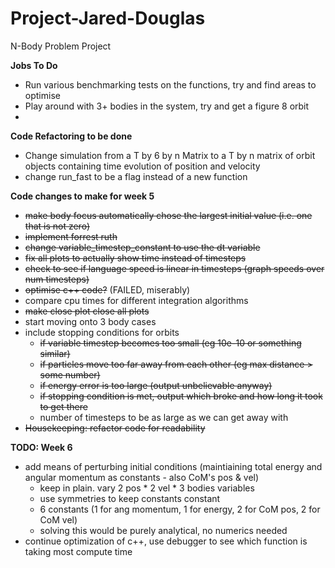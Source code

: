 # Project-Jared-Douglas
N-Body Problem Project

**Jobs To Do**
- Run various benchmarking tests on the functions, try and find areas to optimise
- Play around with 3+ bodies in the system, try and get a figure 8 orbit
- 

**Code Refactoring to be done**
- Change simulation from a T by 6 by n Matrix to a T by n matrix of orbit objects containing time evolution of position and velocity
- change run_fast to be a flag instead of a new function


**Code changes to make for week 5**
- ~~make body focus automatically chose the largest initial value (i.e. one that is not zero)~~
- ~~implement forrest ruth~~
- ~~change variable_timestep_constant to use the dt variable~~
- ~~fix all plots to actually show time instead of timesteps~~
- ~~check to see if language speed is linear in timesteps (graph speeds over num timesteps)~~
- ~~optimise c++ code?~~ (FAILED, miserably)
- compare cpu times for different integration algorithms
- ~~make close plot close all plots~~
- start moving onto 3 body cases
- include stopping conditions for orbits
    - ~~if variable timestep becomes too small (eg 10e-10 or something similar)~~
    - ~~if particles move too far away from each other (eg max distance > some number)~~
    - ~~if energy error is too large (output unbelievable anyway)~~
    - ~~if stopping condition is met, output which broke and how long it took to get there~~
    - number of timesteps to be as large as we can get away with
- ~~Housekeeping: refactor code for readability~~


**TODO: Week 6**
- add means of perturbing initial conditions (maintiaining total energy and angular momentum as constants - also CoM's pos & vel)
    - keep in plain. vary 2 pos * 2 vel * 3 bodies variables
    - use symmetries to keep constants constant
    - 6 constants (1 for ang momentum, 1 for energy, 2 for CoM pos, 2 for CoM vel)
    - solving this would be purely analytical, no numerics needed
- continue optimization of c++, use debugger to see which function is taking most compute time
